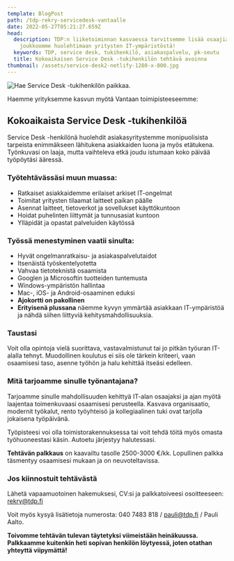 ```yaml
---
template: BlogPost
path: /tdp-rekry-servicedesk-vantaalle
date: 2022-05-27T05:21:27.659Z
head:
  description: TDP:n liiketoiminnan kasvaessa tarvitsemme lisää osaajia. Tule
    joukkoomme huolehtimaan yritysten IT-ympäristöstä!
  keywords: TDP, service desk, tukihenkilö, asiakaspalvelu, pk-seutu
  title: Kokoaikaisen Service Desk -tukihenkilön tehtävä avoinna
thumbnail: /assets/service-desk2-netlify-1280-x-800.jpg
---
```

![Hae Service Desk -tukihenkilön paikkaa.](/assets/service-desk2-netlify-1280-x-800.jpg)

Haemme yrityksemme kasvun myötä Vantaan toimipisteeseemme: 

## **Kokoaikaista Service Desk -tukihenkilöä**

Service Desk -henkilönä huolehdit asiakasyritystemme monipuolisista tarpeista enimmäkseen lähitukena asiakkaiden luona ja myös etätukena. Työnkuvasi on laaja, mutta vaihteleva etkä joudu istumaan koko päivää työpöytäsi ääressä. 

### Työtehtävässäsi muun muassa:

* Ratkaiset asiakkaidemme erilaiset arkiset IT-ongelmat
* Toimitat yritysten tilaamat laitteet paikan päälle
* Asennat laitteet, tietoverkot ja sovellukset käyttökuntoon
* Hoidat puhelinten liittymät ja tunnusasiat kuntoon
* Ylläpidät ja opastat palveluiden käytössä

### Työssä menestyminen vaatii sinulta:

* Hyvät ongelmanratkaisu- ja asiakaspalvelutaidot
* Itsenäistä työskentelyotetta
* Vahvaa tietoteknistä osaamista
* Googlen ja Microsoftin tuotteiden tuntemusta
* Windows-ympäristön hallintaa
* Mac-, iOS- ja Android-osaaminen eduksi
* **Ajokortti on pakollinen**
* **Erityisenä plussana** näemme kyvyn ymmärtää asiakkaan IT-ympäristöä ja nähdä siihen liittyviä kehitysmahdollisuuksia.

### Taustasi

Voit olla opintoja vielä suorittava, vastavalmistunut tai jo pitkän työuran IT-alalla tehnyt. Muodollinen koulutus ei siis ole tärkein kriteeri, vaan osaamisesi taso, asenne työhön ja halu kehittää itseäsi edelleen. 

### Mitä tarjoamme sinulle työnantajana?

Tarjoamme sinulle mahdollisuuden kehittyä IT-alan osaajaksi ja ajan myötä laajentaa toimenkuvaasi osaamisesi perusteella. Kasvava organisaatio, modernit työkalut, rento työyhteisö ja kollegiaalinen tuki ovat tarjolla jokaisena työpäivänä. 

Työpisteesi voi olla toimistorakennuksessa tai voit tehdä töitä myös omasta työhuoneestasi käsin. Autoetu järjestyy halutessasi.

**Tehtävän palkkaus** on kaavailtu tasolle 2500-3000 €/kk. Lopullinen palkka täsmentyy osaamisesi mukaan ja on neuvoteltavissa. 

### Jos kiinnostuit tehtävästä

Lähetä vapaamuotoinen hakemuksesi, CV:si ja palkkatoiveesi osoitteeseen: [rekry@tdp.fi](mailto:rekry@tdp.fi) 

Voit myös kysyä lisätietoja numerosta: 040 7483 818 / [pauli@tdp.fi](mailto:pauli@tdp.fi) / Pauli Aalto. 

**Toivomme tehtävän tulevan täytetyksi viimeistään heinäkuussa. Palkkaamme kuitenkin heti sopivan henkilön löytyessä, joten otathan yhteyttä viipymättä!**